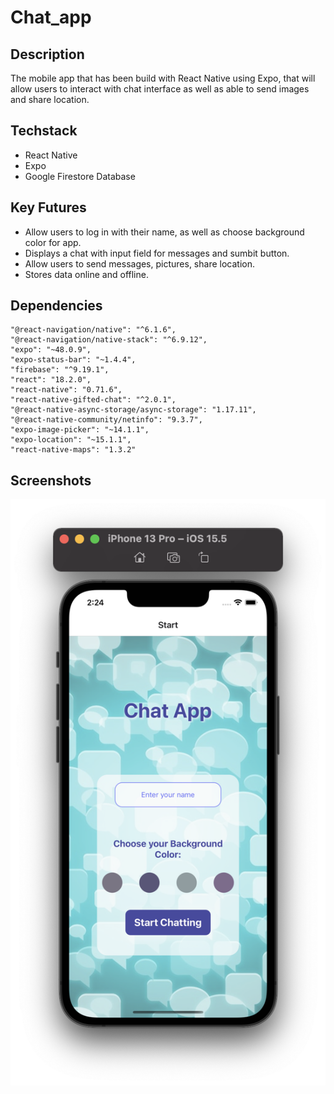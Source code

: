 # Chat_app

## Description 

The mobile app that has been build with React Native using Expo, that will allow users to interact with chat interface as well as able to send images and share location.

## Techstack
+ React Native
+ Expo
+ Google Firestore Database

## Key Futures
+ Allow users to log in with their name, as well as choose background color for app.
+ Displays a chat with input field for messages and sumbit button.
+ Allow users to send messages, pictures, share location.
+ Stores data online and offline.

## Dependencies 
    "@react-navigation/native": "^6.1.6",
    "@react-navigation/native-stack": "^6.9.12",
    "expo": "~48.0.9",
    "expo-status-bar": "~1.4.4",
    "firebase": "^9.19.1",
    "react": "18.2.0",
    "react-native": "0.71.6",
    "react-native-gifted-chat": "^2.0.1",
    "@react-native-async-storage/async-storage": "1.17.11",
    "@react-native-community/netinfo": "9.3.7",
    "expo-image-picker": "~14.1.1",
    "expo-location": "~15.1.1",
    "react-native-maps": "1.3.2"

## Screenshots
![Home page](home.png)
